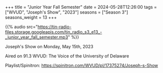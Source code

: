 +++
title = "Junior Year Fall Semester"
date = 2024-05-28T12:26:00
tags = ["WVUD", "Joseph's Show", "2023"]
seasons = ["Season 3"]
seasons_weight = 13
+++

{{% audio src="https://tin-radio-files.storage.googleapis.com/tin_radio_s3_e13_-_junior_year_fall_semester.mp3" %}}

Joseph's Show on Monday, May 15th, 2023

Aired on 91.3 WVUD: The Voice of the University of Delaware

Playlist/Spinitron: https://spinitron.com/WVUD/pl/17375274/Joseph-s-Show

